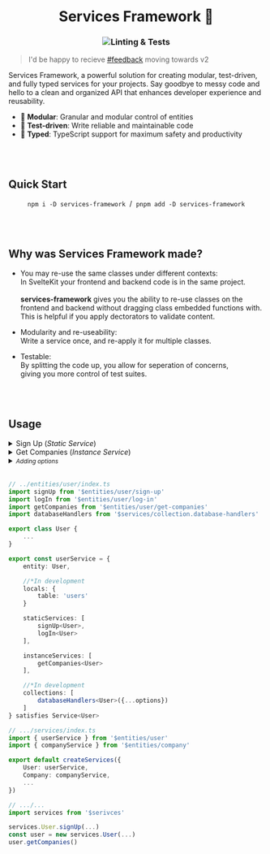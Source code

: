 <h1 align="center">Services Framework 🚀</h1>

<h3 align="center">

![Linting & Tests](https://github.com/Refzlund/services-framework/workflows/test.yml/badge.svg)
</h3>



> I'd be happy to recieve [#feedback](https://github.com/Refzlund/services-framework/labels/feedback) moving towards v2

Services Framework, a powerful solution for creating modular, test-driven, and fully typed services for your projects. Say goodbye to messy code and hello to a clean and organized API that enhances developer experience and reusability.

- 🤩 **Modular**: Granular and modular control of entities
- 🧪 **Test-driven**: Write reliable and maintainable code
- 💫 **Typed**: TypeScript support for maximum safety and productivity

<br><br>

## Quick Start

<p align="center">
	<code>npm i -D services-framework</code>
	 / 
	<code>pnpm add -D services-framework</code>
</p>

<br><br>

## Why was Services Framework made?

- You may re-use the same classes under different contexts: <br>
In SvelteKit your frontend and backend code is in the same project. <br><br>
**services-framework** gives you the ability to re-use classes on the frontend and backend without dragging class embedded functions with. <br>
This is helpful if you apply dectorators to validate content.

- Modularity and re-useability: <br>
Write a service once, and re-apply it for multiple classes. <br>

- Testable: <br>
By splitting the code up, you allow for seperation of concerns,<br> 
giving you more control of test suites.

<br><br>

## Usage

<details><summary>Sign Up (<i>Static Service</i>)</summary>

```ts
// ../entities/user/sign-up.ts
import type { ClassConstructor, StaticServiceFunction } from 'services-framework'
import type { User } from '$entities/user'

// Extending T sets the requirements for T.
export default (<T extends User>(User: ClassConstructor<T>) => ({

	async signUp(details: Partial<T> & Authentication) {
		const user = new User(...)
		...
	}

})) satisfies StaticServiceFunction
```
</details>

<details><summary>Get Companies (<i>Instance Service</i>)</summary>
	
```ts
// .../entities/users/get-companies.ts
import type { ClassConstructor, InstanceServiceFunction } from 'services-framework'
import type { User } from '$entities/user'

// Extending T sets the requirements for T.
export default (<T extends User>(User: ClassConstructor<T>, instance: T) => ({

	async getCompanies() {
		const companies = instance.companies
		...
	}

})) satisfies InstanceServiceFunction
```
</details>

<details><summary><i><small>Adding options</i></small></summary>

```ts
interface Options {...}

export default function(opts: Options) {

	// Custom logic
	...

	// 👇 Do not run code between this function and the returned Record-object
	// As the keys are fetched like this: `service(null, null)`
	return (<T>(Service: ClassConstructor<T>, instance: T) => ({

		async someFunction() {
			...
		}

	})) satisfies InstanceServiceFunction
}

// --- * Usage * ---
const instanceServices = [
	someFunction(...)<Entity>
]

```

</details>

<br>

```ts
// ../entities/user/index.ts
import signUp from '$entities/user/sign-up'
import logIn from '$entities/user/log-in'
import getCompanies from '$entities/user/get-companies'
import databaseHandlers from '$services/collection.database-handlers'

export class User {
	...
}

export const userService = {
	entity: User,

	//*In development
	locals: { 
		table: 'users'
	}

	staticServices: [
		signUp<User>, 
		logIn<User>
	],

	instanceServices: [
		getCompanies<User>
	],

	//*In development
	collections: [ 
		databaseHandlers<User>({...options})
	] 
} satisfies Service<User>
```

```ts
// .../services/index.ts
import { userService } from '$entities/user'
import { companyService } from '$entities/company'

export default createServices({
	User: userService,
	Company: companyService,
	...
})
```

```ts
// .../...
import services from '$serivces'

services.User.signUp(...)
const user = new services.User(...)
user.getCompanies()
```



